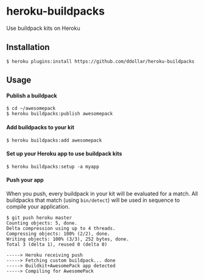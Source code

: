 # heroku-buildpacks

Use buildpack kits on Heroku

## Installation

    $ heroku plugins:install https://github.com/ddollar/heroku-buildpacks
    
## Usage

#### Publish a buildpack

	$ cd ~/awesomepack
	$ heroku buildpacks:publish awesomepack

#### Add buildpacks to your kit

	$ heroku buildpacks:add awesomepack

#### Set up your Heroku app to use buildpack kits

	$ heroku buildpacks:setup -a myapp

#### Push your app

When you push, every buildpack in your kit will be evaluated for a match. All buildpacks that match (using `bin/detect`) will be used in sequence to compile your application.

	$ git push heroku master
	Counting objects: 5, done.
	Delta compression using up to 4 threads.
	Compressing objects: 100% (2/2), done.
	Writing objects: 100% (3/3), 252 bytes, done.
	Total 3 (delta 1), reused 0 (delta 0)
	
	-----> Heroku receiving push
	-----> Fetching custom buildpack... done
	-----> Buildkit+AwesomePack app detected
	-----> Compiling for AwesomePack